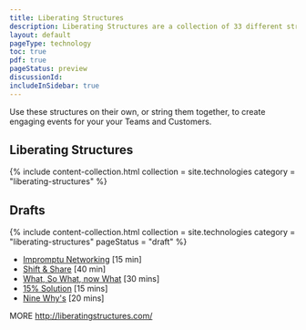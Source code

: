 ```yaml
---
title: Liberating Structures
description: Liberating Structures are a collection of 33 different structures that can be strung together to create engaging experiences for participants.
layout: default
pageType: technology
toc: true
pdf: true
pageStatus: preview
discussionId:  
includeInSidebar: true
---
```


Use these structures on their own, or string them together, to create engaging events for your your Teams and Customers.

## Liberating Structures

{% include content-collection.html collection = site.technologies category = "liberating-structures" %}   

## Drafts

{% include content-collection.html collection = site.technologies category = "liberating-structures" pageStatus = "draft"  %}   

- [Impromptu Networking](./liberating-structures/impromptu-networking.md) [15 min]
- [Shift & Share](./liberating-structures/shift-share.md) [40 min]
- [What, So What, now What](./liberating-structures/what-so-what-now-what.md) [30 mins]
- [15% Solution](./liberating-structures/15-solutions.md) [15 mins]
- [Nine Why's](./liberating-structures/nine-whys.md) [20 mins]

MORE
http://liberatingstructures.com/
